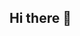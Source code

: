 ## Hi there 👋

<!--
**qingzi-sel/qingzi-sel** is a ✨ _special_ ✨ repository because its `README.md` (this file) appears on your GitHub profile.

Here are some ideas to get you started:

- 🔭 I’m currently working on nothing.
- 🌱 I’m currently learning Wed.
- 👯 I’m looking to collaborate on anything.
- 🤔 I’m looking for help with Web.
- 💬 Ask me about anything.(but I won't.)
- 📫 How to reach me: no.
- 😄 Pronouns: qingzi
- ⚡ Fun fact: nothing.
-->

